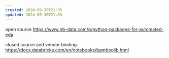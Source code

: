 ```yaml
---
created: 2024-09-30T21:35
updated: 2024-09-30T21:53
---
```


open source
https://www.nb-data.com/p/python-packages-for-automated-eda



closed source and vendor binding 
https://docs.databricks.com/en/notebooks/bamboolib.html